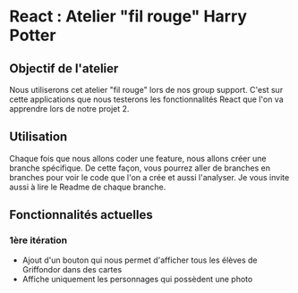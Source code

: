# React : Atelier "fil rouge" Harry Potter

## Objectif de l'atelier
Nous utiliserons cet atelier "fil rouge" lors de nos group support. C'est sur cette applications que nous testerons les fonctionnalités React que l'on va apprendre lors de notre projet 2.

## Utilisation
Chaque fois que nous allons coder une feature, nous allons créer une branche spécifique.
De cette façon, vous pourrez aller de branches en branches pour voir le code que l'on a crée et aussi l'analyser.
Je vous invite aussi à lire le Readme de chaque branche.

## Fonctionnalités actuelles
### 1ère itération
- Ajout d'un bouton qui nous permet d'afficher tous les élèves de Griffondor dans des cartes
- Affiche uniquement les personnages qui possèdent une photo
